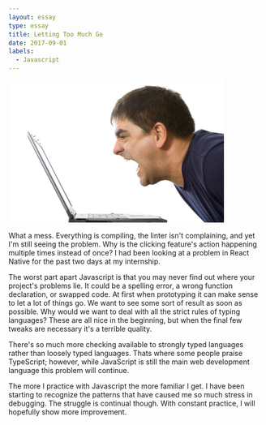 ```yaml
---
layout: essay
type: essay
title: Letting Too Much Go
date: 2017-09-01
labels:
  - Javascript
---
```


<img class="ui small right spaced image" src="../images/screamingatcomputer.jpg">

What a mess. Everything is compiling, the linter isn't complaining, and yet I'm still seeing the problem. Why is the clicking feature's action happening multiple times instead of once? I had been looking at a problem in React Native for the past two days at my internship.

The worst part apart Javascript is that you may never find out where your project's problems lie. It could be a spelling error, a wrong function declaration, or swapped code. At first when prototyping it can make sense to let a lot of things go. We want to see some sort of result as soon as possible. Why would we want to deal with all the strict rules of typing languages? These are all nice in the beginning, but when the final few tweaks are necessary it's a terrible quality.

There's so much more checking available to strongly typed languages rather than loosely typed languages. Thats where some people praise TypeScript; however, while JavaScript is still the main web development language this problem will continue.

The more I practice with Javascript the more familiar I get. I have been starting to recognize the patterns that have caused me so much stress in debugging. The struggle is continual though. With constant practice, I will hopefully show more improvement.
